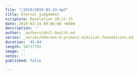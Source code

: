 ```yaml
---
file: "/2019/2019-03-24.mp3"
title: Eternal judgement
scripture: Revelation 20:11-15
date: 2019-03-24 00:00:00 +0000
description: ''
author: _authors/phil-boalch.md
series: _series/hebrews-6-primary-biblical-foundations.md
duration: '45:04'
length: 58717792
image: ''
notes: ''
published: false

---
```


